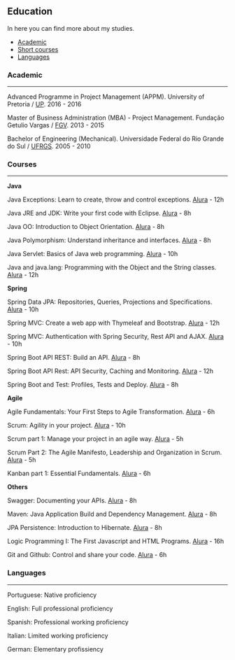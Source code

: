 ## Education

In here you can find more about my studies.

- [Academic](https://github.com/francislopes/education/blob/main/README.md#academic)
- [Short courses](https://github.com/francislopes/education/blob/main/README.md#courses)
- [Languages](https://github.com/francislopes/education/blob/main/README.md#languages)



### Academic
---

Advanced Programme in Project Management (APPM). University of Pretoria / [UP](https://www.up.ac.za). 2016 - 2016

Master of Business Administration (MBA) - Project Management. Fundação Getulio Vargas / [FGV](https://portal.fgv.br). 2013 - 2015

Bachelor of Engineering (Mechanical). Universidade Federal do Rio Grande do Sul / [UFRGS](http://www.ufrgs.br/ufrgs/inicial). 2005 - 2010


### Courses 
---

**Java**

Java Exceptions: Learn to create, throw and control exceptions. [Alura](https://www.alura.com.br) - 12h

Java JRE and JDK: Write your first code with Eclipse. [Alura](https://www.alura.com.br) - 8h

Java OO: Introduction to Object Orientation. [Alura](https://www.alura.com.br) - 8h

Java Polymorphism: Understand inheritance and interfaces. [Alura](https://www.alura.com.br) - 8h

Java Servlet: Basics of Java web programming. [Alura](https://www.alura.com.br) - 10h

Java and java.lang: Programming with the Object and the String classes. [Alura](https://www.alura.com.br) - 12h


**Spring**

Spring Data JPA: Repositories, Queries, Projections and Specifications. [Alura](https://www.alura.com.br) - 10h

Spring MVC: Create a web app with Thymeleaf and Bootstrap. [Alura](https://www.alura.com.br) - 12h

Spring MVC: Authentication with Spring Security, Rest API and AJAX. [Alura](https://www.alura.com.br) - 10h

Spring Boot API REST: Build an API. [Alura](https://www.alura.com.br) - 8h

Spring Boot API Rest: API Security, Caching and Monitoring. [Alura](https://www.alura.com.br) - 12h

Spring Boot and Test: Profiles, Tests and Deploy. [Alura](https://www.alura.com.br) - 8h


**Agile**

Agile Fundamentals: Your First Steps to Agile Transformation. [Alura](https://www.alura.com.br) - 6h

Scrum: Agility in your project. [Alura](https://www.alura.com.br) - 10h

Scrum part 1: Manage your project in an agile way. [Alura](https://www.alura.com.br) - 5h

Scrum Part 2: The Agile Manifesto, Leadership and Organization in Scrum. [Alura](https://www.alura.com.br) - 5h

Kanban part 1: Essential Fundamentals. [Alura](https://www.alura.com.br) - 6h


**Others**

Swagger: Documenting your APIs. [Alura](https://www.alura.com.br) - 8h

Maven: Java Application Build and Dependency Management. [Alura](https://www.alura.com.br) - 8h

JPA Persistence: Introduction to Hibernate. [Alura](https://www.alura.com.br) - 8h

Logic Programming I: The First Javascript and HTML Programs. [Alura](https://www.alura.com.br) - 16h

Git and Github: Control and share your code. [Alura](https://www.alura.com.br) - 6h





### Languages
---

Portuguese: Native proficiency

English: Full professional proficiency

Spanish: Professional working proficiency

Italian: Limited working proficiency

German: Elementary profissiency
